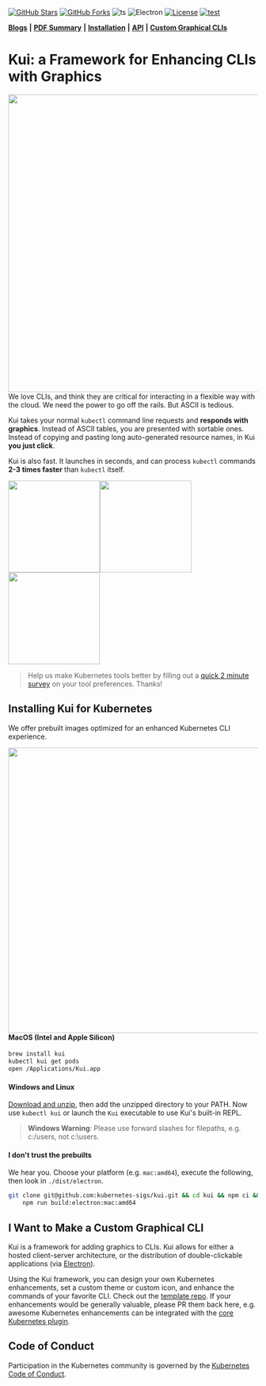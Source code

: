 [![GitHub Stars](https://badgen.net/github/stars/IBM/kui)](https://github.com/IBM/kui/stargazers)
[![GitHub Forks](https://badgen.net/github/forks/IBM/kui)](https://github.com/IBM/kui/network/members)
![ts](https://flat.badgen.net/badge/-/TypeScript?icon=typescript&label&labelColor=blue&color=555555)
![Electron](https://flat.badgen.net/badge/Electron/11/orange)
[![License](https://img.shields.io/badge/license-Apache%202.0-blue.svg?style=flat-square)](https://opensource.org/licenses/Apache-2.0)
[![test](https://github.com/kubernetes-sigs/kui/actions/workflows/test.yaml/badge.svg)](https://github.com/kubernetes-sigs/kui/actions/workflows/test.yaml)

[**Blogs**](https://medium.com/the-graphical-terminal) **|** [**PDF Summary**](docs/presentations/kui-cloudnative-devx-2021.pdf) **|** [**Installation**](#install) **|** [**API**](docs/api/README.md) **|** [**Custom Graphical CLIs**](#custom)

# Kui: a Framework for Enhancing CLIs with Graphics

<img width="600" align="right" src="docs/readme/images/kui-experience.gif">

We love CLIs, and think they are critical for interacting in a
flexible way with the cloud. We need the power to go off the
rails. But ASCII is tedious.

Kui takes your normal `kubectl` command line requests and **responds
with graphics**. Instead of ASCII tables, you are presented with
sortable ones. Instead of copying and pasting long auto-generated
resource names, in Kui **you just click**.

Kui is also fast. It launches in seconds, and can process `kubectl`
commands **2-3 times faster** than `kubectl` itself.

<img height="185" src="docs/readme/images/grid-watch.gif"><img height="185" src="docs/readme/images/sequence-diagram.png"><img height="185" src="docs/readme/images/pod.png">

> Help us make Kubernetes tools better by filling out a [quick 2
> minute survey](https://forms.gle/7UKYQZvPoo7ohLdo9) on your tool
> preferences. Thanks!

<a name="install">

## Installing Kui for Kubernetes

We offer prebuilt images optimized for an enhanced Kubernetes CLI
experience.

<img width="575" align="right" src="docs/readme/images/minisplits.png">

#### MacOS (Intel and Apple Silicon)

```bash
brew install kui
kubectl kui get pods
open /Applications/Kui.app
```

#### Windows and Linux

[Download and
unzip](https://github.com/kubernetes-sigs/kui/releases/latest), then
add the unzipped directory to your PATH. Now use `kubectl kui` or
launch the `Kui` executable to use Kui's built-in REPL.

> **Windows Warning**: Please use forward slashes for filepaths, e.g. c:/users, not c:\users.

#### I don't trust the prebuilts

We hear you. Choose your platform (e.g. `mac:amd64`), execute the
following, then look in `./dist/electron`.

```sh
git clone git@github.com:kubernetes-sigs/kui.git && cd kui && npm ci && \
    npm run build:electron:mac:amd64
```

<a name="custom">

## I Want to Make a Custom Graphical CLI

Kui is a framework for adding graphics to CLIs. Kui allows for either
a hosted client-server architecture, or the distribution of
double-clickable applications (via [Electron](https://electronjs.org)).

Using the Kui framework, you can design your own Kubernetes
enhancements, set a custom theme or custom icon, and enhance the
commands of your favorite CLI. Check out the [template
repo](https://github.com/kui-shell/KuiClientTemplate). If your
enhancements would be generally valuable, please PR them back here,
e.g. awesome Kubernetes enhancements can be integrated with the [core
Kubernetes plugin](plugins/plugin-kubectl).

## Code of Conduct

Participation in the Kubernetes community is governed by the [Kubernetes Code
of Conduct](https://github.com/kubernetes-sigs/krew/blob/master/code-of-conduct.md).
